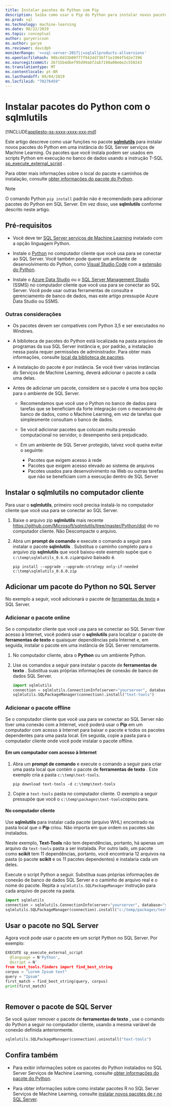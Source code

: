 ```yaml
---
title: Instalar pacotes do Python com Pip
description: Saiba como usar o Pip do Python para instalar novos pacotes do Python em uma instância do SQL Server Serviços de Machine Learning.
ms.prod: sql
ms.technology: machine-learning
ms.date: 08/22/2019
ms.topic: conceptual
author: garyericson
ms.author: garye
ms.reviewer: davidph
monikerRange: '>=sql-server-2017||=sqlallproducts-allversions'
ms.openlocfilehash: 90bc0d33b00f77f942dd736ff1e1904f5d2e7396
ms.sourcegitcommit: 26715b4dbef95d99abf2ab7198a00e6e2c550243
ms.translationtype: MT
ms.contentlocale: pt-BR
ms.lasthandoff: 09/04/2019
ms.locfileid: "70276459"
---
```

# <a name="install-python-packages-with-sqlmlutils"></a>Instalar pacotes do Python com o sqlmlutils

[!INCLUDE[appliesto-ss-xxxx-xxxx-xxx-md](../../includes/appliesto-ss-xxxx-xxxx-xxx-md.md)]

Este artigo descreve como usar funções no pacote [**sqlmlutils**](https://github.com/Microsoft/sqlmlutils) para instalar novos pacotes do Python em uma instância do SQL Server serviços de Machine Learning. Os pacotes que você instala podem ser usados em scripts Python em execução no banco de dados usando a instrução T-SQL [sp_execute_external_script](https://docs.microsoft.com/sql/relational-databases/system-stored-procedures/sp-execute-external-script-transact-sql) .

Para obter mais informações sobre o local do pacote e caminhos de instalação, consulte [obter informações do pacote do Python](../package-management/python-package-information.md).

> [!NOTE]
> O comando Python `pip install` padrão não é recomendado para adicionar pacotes do Python em SQL Server. Em vez disso, use **sqlmlutils** conforme descrito neste artigo.

## <a name="prerequisites"></a>Pré-requisitos

+ Você deve ter [SQL Server serviços de Machine Learning](../install/sql-machine-learning-services-windows-install.md) instalado com a opção linguagem Python.

+ Instale o [Python](https://www.python.org/) no computador cliente que você usa para se conectar ao SQL Server. Você também pode querer um ambiente de desenvolvimento do Python, como [Visual Studio Code](https://code.visualstudio.com/download) com a [extensão do Python](https://marketplace.visualstudio.com/items?itemName=ms-python.python). 

+ Instale o [Azure Data Studio](https://docs.microsoft.com/sql/azure-data-studio/what-is) ou o [SQL Server Management Studio](https://docs.microsoft.com/sql/ssms/sql-server-management-studio-ssms) (SSMS) no computador cliente que você usa para se conectar ao SQL Server. Você pode usar outras ferramentas de consulta e gerenciamento de banco de dados, mas este artigo pressupõe Azure Data Studio ou SSMS.

### <a name="other-considerations"></a>Outras considerações

+ Os pacotes devem ser compatíveis com Python 3,5 e ser executados no Windows.

+ A biblioteca de pacotes do Python está localizada na pasta arquivos de programas da sua SQL Server instância e, por padrão, a instalação nessa pasta requer permissões de administrador. Para obter mais informações, consulte [local da biblioteca de pacotes](../package-management/python-package-information.md#default-python-library-location).

+ A instalação do pacote é por instância. Se você tiver várias instâncias do Serviços de Machine Learning, deverá adicionar o pacote a cada uma delas.

+ Antes de adicionar um pacote, considere se o pacote é uma boa opção para o ambiente de SQL Server.

  + Recomendamos que você use o Python no banco de dados para tarefas que se beneficiam da forte integração com o mecanismo de banco de dados, como o Machine Learning, em vez de tarefas que simplesmente consultam o banco de dados.

  + Se você adicionar pacotes que colocam muita pressão computacional no servidor, o desempenho será prejudicado.

  + Em um ambiente de SQL Server protegido, talvez você queira evitar o seguinte:
    + Pacotes que exigem acesso à rede
    + Pacotes que exigem acesso elevado ao sistema de arquivos
    + Pacotes usados para desenvolvimento na Web ou outras tarefas que não se beneficiam com a execução dentro de SQL Server

## <a name="install-sqlmlutils-on-the-client-computer"></a>Instalar o sqlmlutils no computador cliente

Para usar o **sqlmlutils**, primeiro você precisa instalá-lo no computador cliente que você usa para se conectar ao SQL Server.

1. Baixe o arquivo zip **sqlmlutils** mais recente https://github.com/Microsoft/sqlmlutils/tree/master/Python/dist do no computador cliente. Não Descompacte o arquivo.

1. Abra um **prompt de comando** e execute o comando a seguir para instalar o pacote **sqlmlutils** . Substitua o caminho completo para o arquivo zip **sqlmlutils** que você baixou-este exemplo supõe que o `c:\temp\sqlmlutils_0.6.0.zip`arquivo baixado é.

   ```console
   pip install --upgrade --upgrade-strategy only-if-needed c:\temp\sqlmlutils_0.6.0.zip
   ```

## <a name="add-a-python-package-on-sql-server"></a>Adicionar um pacote do Python no SQL Server

No exemplo a seguir, você adicionará o pacote de [ferramentas de texto](https://pypi.org/project/text-tools/) a SQL Server.

### <a name="add-the-package-online"></a>Adicionar o pacote online

Se o computador cliente que você usa para se conectar ao SQL Server tiver acesso à Internet, você poderá usar o **sqlmlutils** para localizar o pacote de **ferramentas de texto** e quaisquer dependências pela Internet e, em seguida, instalar o pacote em uma instância de SQL Server remotamente.

1. No computador cliente, abra o **Python** ou um ambiente Python.

1. Use os comandos a seguir para instalar o pacote de **ferramentas de texto** . Substitua suas próprias informações de conexão de banco de dados SQL Server.

   ```python
   import sqlmlutils
   connection = sqlmlutils.ConnectionInfo(server="yourserver", database="yourdatabase", uid="yoursqluser", pwd="yoursqlpassword")
   sqlmlutils.SQLPackageManager(connection).install("text-tools")
   ```

### <a name="add-the-package-offline"></a>Adicionar o pacote offline

Se o computador cliente que você usa para se conectar ao SQL Server não tiver uma conexão com a Internet, você poderá usar o **Pip** em um computador com acesso à Internet para baixar o pacote e todos os pacotes dependentes para uma pasta local. Em seguida, copie a pasta para o computador cliente onde você pode instalar o pacote offline.

#### <a name="on-a-computer-with-internet-access"></a>Em um computador com acesso à Internet

1. Abra um **prompt de comando** e execute o comando a seguir para criar uma pasta local que contém o pacote de **ferramentas de texto** . Este exemplo cria a pasta `c:\temp\text-tools`.

   ```console
   pip download text-tools -d c:\temp\text-tools
   ```

1. Copie a `text-tools` pasta no computador cliente. O exemplo a seguir pressupõe que você o `c:\temp\packages\text-tools`copiou para.

#### <a name="on-the-client-computer"></a>No computador cliente

Use **sqlmlutils** para instalar cada pacote (arquivo WHL) encontrado na pasta local que o **Pip** criou. Não importa em que ordem os pacotes são instalados.

Neste exemplo, **Text-Tools** não tem dependências, portanto, há apenas um arquivo da `text-tools` pasta a ser instalada. Por outro lado, um pacote como **scikit** tem 11 dependências, portanto, você encontraria 12 arquivos na pasta (o pacote **scikit** e os 11 pacotes dependentes) e instalaria cada um deles.

Execute o script Python a seguir. Substitua suas próprias informações de conexão de banco de dados SQL Server e o caminho de arquivo real e o nome do pacote. Repita a `sqlmlutils.SQLPackageManager` instrução para cada arquivo de pacote na pasta.

```python
import sqlmlutils
connection = sqlmlutils.ConnectionInfo(server="yourserver", database="yourdatabase", uid="yoursqluser", pwd="yoursqlpassword")
sqlmlutils.SQLPackageManager(connection).install("c:/temp/packages/text-tools/text_tools-1.0.0-py3-none-any.whl")
```

## <a name="use-the-package-in-sql-server"></a>Usar o pacote no SQL Server

Agora você pode usar o pacote em um script Python no SQL Server. Por exemplo:

```python
EXECUTE sp_execute_external_script
  @language = N'Python',
  @script = N'
from text_tools.finders import find_best_string
corpus = "Lorem Ipsum text"
query = "Ipsum"
first_match = find_best_string(query, corpus)
print(first_match)
  '
```

## <a name="remove-the-package-from-sql-server"></a>Remover o pacote de SQL Server

Se você quiser remover o pacote de **ferramentas de texto** , use o comando do Python a seguir no computador cliente, usando a mesma variável de conexão definida anteriormente.

```python
sqlmlutils.SQLPackageManager(connection).uninstall("text-tools")
```

## <a name="see-also"></a>Confira também

+ Para exibir informações sobre os pacotes do Python instalados no SQL Server Serviços de Machine Learning, consulte [obter informações do pacote do Python](../package-management/python-package-information.md).

+ Para obter informações sobre como instalar pacotes R no SQL Server Serviços de Machine Learning, consulte [instalar novos pacotes de r no SQL Server](../r/install-additional-r-packages-on-sql-server.md).
